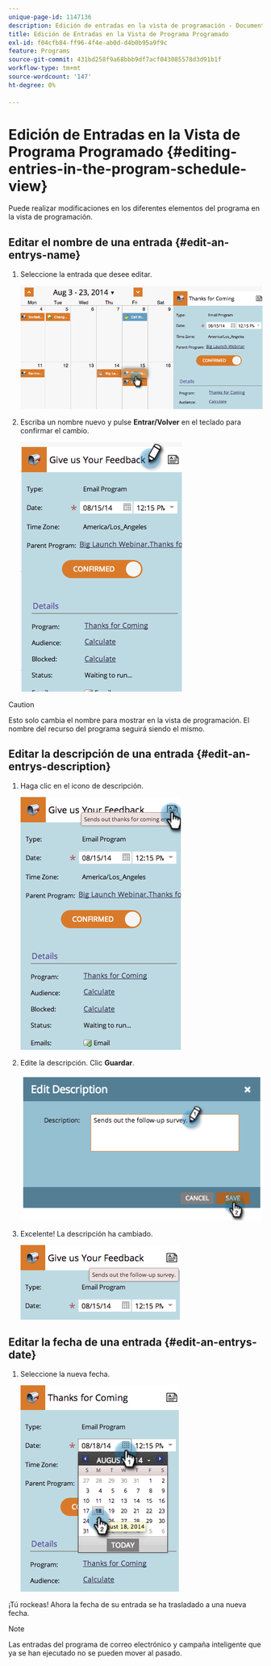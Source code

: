 ```yaml
---
unique-page-id: 1147136
description: Edición de entradas en la vista de programación - Documentos de Marketo - Documentación del producto
title: Edición de Entradas en la Vista de Programa Programado
exl-id: f04cfb84-ff96-4f4e-ab0d-d4b0b95a9f9c
feature: Programs
source-git-commit: 431bd258f9a68bbb9df7acf043085578d3d91b1f
workflow-type: tm+mt
source-wordcount: '147'
ht-degree: 0%

---
```


# Edición de Entradas en la Vista de Programa Programado {#editing-entries-in-the-program-schedule-view}

Puede realizar modificaciones en los diferentes elementos del programa en la vista de programación.

## Editar el nombre de una entrada {#edit-an-entrys-name}

1. Seleccione la entrada que desee editar.

   ![](assets/image2014-9-18-18-3a1-3a36.png)

1. Escriba un nombre nuevo y pulse **Entrar/Volver** en el teclado para confirmar el cambio.

   ![](assets/image2014-9-18-18-3a1-3a53.png)

>[!CAUTION]
>
>Esto solo cambia el nombre para mostrar en la vista de programación. El nombre del recurso del programa seguirá siendo el mismo.

## Editar la descripción de una entrada {#edit-an-entrys-description}

1. Haga clic en el icono de descripción.

   ![](assets/image2014-9-18-18-3a3-3a7.png)

1. Edite la descripción. Clic **Guardar**.

   ![](assets/image2014-9-18-18-3a3-3a22.png)

1. Excelente! La descripción ha cambiado.

   ![](assets/image2014-9-18-18-3a3-3a48.png)

## Editar la fecha de una entrada {#edit-an-entrys-date}

1. Seleccione la nueva fecha.

   ![](assets/image2014-9-18-18-3a4-3a39.png)

¡Tú rockeas! Ahora la fecha de su entrada se ha trasladado a una nueva fecha.

>[!NOTE]
>
> Las entradas del programa de correo electrónico y campaña inteligente que ya se han ejecutado no se pueden mover al pasado.
